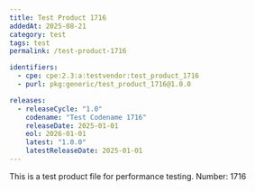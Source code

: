 ```yaml
---
title: Test Product 1716
addedAt: 2025-08-21
category: test
tags: test
permalink: /test-product-1716

identifiers:
  - cpe: cpe:2.3:a:testvendor:test_product_1716
  - purl: pkg:generic/test_product_1716@1.0.0

releases:
  - releaseCycle: "1.0"
    codename: "Test Codename 1716"
    releaseDate: 2025-01-01
    eol: 2026-01-01
    latest: "1.0.0"
    latestReleaseDate: 2025-01-01
---
```


This is a test product file for performance testing. Number: 1716
